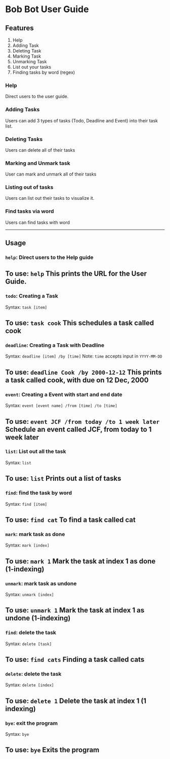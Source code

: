 # Bob Bot User Guide

## Features
1. Help
1. Adding Task
1. Deleting Task
1. Marking Task
1. Unmarking Task
1. List out your tasks
1. Finding tasks by word (regex)

### Help
Direct users to the user guide.

### Adding Tasks
Users can add 3 types of tasks (Todo, Deadline and Event) into their task list.

### Deleting Tasks
Users can delete all of their tasks

### Marking and Unmark task
User can mark and unmark all of their tasks

### Listing out of tasks
Users can list out their tasks to visualize it.

### Find tasks via word
Users can find tasks with word

---
## Usage

### `help`: Direct users to the Help guide
To use:
`help`
This prints the URL for the User Guide.
---
### `todo`:  Creating a Task
Syntax:
`task [item]`

To use:
`task cook`
This schedules a task called cook
---
### `deadline`: Creating a Task with Deadline
Syntax:
`deadline [item] /by [time]`
Note: `time` accepts input in `YYYY-MM-DD`

To use:
`deadline Cook /by 2000-12-12`
This prints a task called cook, with due on 12 Dec, 2000
---
### `event`: Creating a Event with start and end date
Syntax:
`event [event name] /from [time] /to [time]`

To use:
`event JCF /from today /to 1 week later`
Schedule an event called JCF, from today to 1 week later
---
### `list`: List out all the task
Syntax:
`list`

To use:
`list`
Prints out a list of tasks
---
### `find`: find the task by word
Syntax:
`find [item]`

To use:
`find cat`
To find a task called cat
---
### `mark`: mark task as done
Syntax:
`mark [index]`

To use:
`mark 1`
Mark the task at index 1 as done (1-indexing)
---
### `unmark`: mark task as undone
Syntax:
`unmark [index]`

To use:
`unmark 1`
Mark the task at index 1 as undone (1-indexing)
---
### `find`: delete the task
Syntax:
`delete [task]`

To use:
`find cats`
Finding a task called cats
---
### `delete`: delete the task
Syntax:
`delete [index]`

To use:
`delete 1`
Delete the task at index 1 (1 indexing)
---
### `bye`: exit the program
Syntax:
`bye`

To use:
`bye`
Exits the program
---